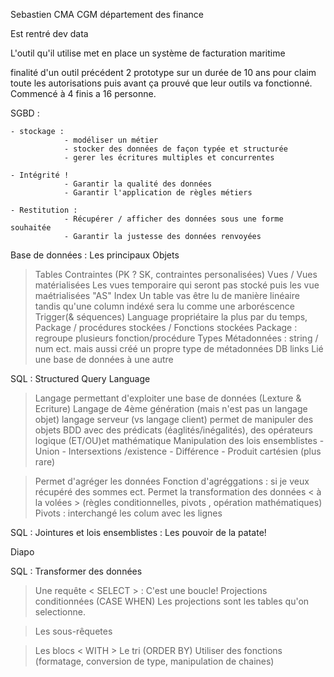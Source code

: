 Sebastien CMA CGM département des finance 


Est rentré dev data

L'outil qu'il utilise met en place un système de facturation maritime 

finalité d'un outil précédent 2 prototype sur un durée de 10 ans pour claim toute les autorisations puis avant ça prouvé que leur outils va fonctionné. Commencé à 4 finis a 16 personne. 

SGBD : 
    
    - stockage : 
                - modéliser un métier 
                - stocker des données de façon typée et structurée 
                - gerer les écritures multiples et concurrentes

    - Intégrité ! 
                - Garantir la qualité des données 
                - Garantir l'application de règles métiers 
    
    - Restitution :
                - Récupérer / afficher des données sous une forme souhaitée 
                - Garantir la justesse des données renvoyées 

Base de données : Les principaux Objets 
> Tables 
> Contraintes (PK ? SK, contraintes personalisées)
> Vues / Vues matérialisées 
    Les vues temporaire qui seront pas stocké puis les vue maétrialisées "AS"
> Index 
Un table vas être lu de manière linéaire tandis qu'une column indéxé sera lu comme une arboréscence
> Trigger(& séquences)
    Language propriétaire la plus par du temps, 
> Package / procédures stockées / Fonctions stockées 
    Package : regroupe plusieurs fonction/procédure
> Types 
    Métadonnées : string / num ect. mais aussi créé un propre type de métadonnées
> DB links
    Lié une base de données à une autre 

SQL : Structured Query Language

> Langage permettant d'exploiter une base de données (Lexture & Ecriture)
> Langage de 4ème génération (mais n'est pas un langage objet)
> langage serveur (vs langage client)
> permet de manipuler des objets BDD avec des prédicats (éaglités/inégalités), des opérateurs logique (ET/OU)et mathématique 
> Manipulation des lois ensemblistes 
    - Union 
    - Intersextions /existence 
    - Différence 
    - Produit cartésien (plus rare)

> Permet d'agréger les données 
   Fonction d'agréggations : si je veux récupéré des sommes ect.
> Permet la transformation des données < à la volées > (règles conditionnelles, pivots , opération mathématiques)
    Pivots : interchangé les colum avec les lignes

SQL : Jointures et lois ensemblistes : Les pouvoir de la patate!

Diapo

SQL : Transformer des données 

> Une requête < SELECT > : C'est une boucle!
> Projections conditionnées (CASE WHEN)
Les projections sont les tables qu'on selectionne.

> Les sous-rêquetes
 
> Les blocs < WITH >
> Le tri (ORDER BY)
> Utiliser des fonctions (formatage, conversion de type, manipulation de chaines)


